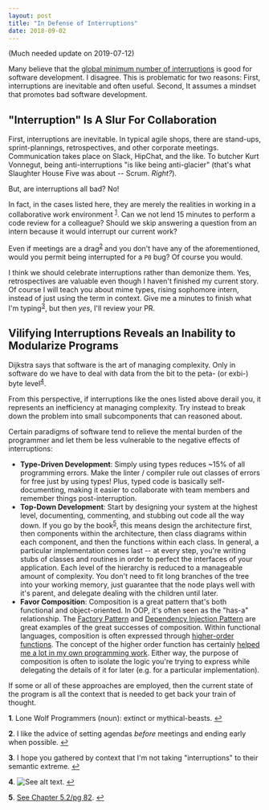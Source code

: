 ```yaml
---
layout: post
title: "In Defense of Interruptions"
date: 2018-09-02
---
```


(Much needed update on 2019-07-12)

Many believe that the [global minimum number of interruptions](https://heeris.id.au/2013/this-is-why-you-shouldnt-interrupt-a-programmer/) 
is good for software development. I disagree. This is problematic for two reasons: First, interruptions are inevitable 
and often useful. Second, It assumes a mindset that promotes bad software development. 


## "Interruption" Is A Slur For Collaboration
First, interruptions are inevitable. In typical agile shops, there are stand-ups, sprint-plannings, retrospectives, and 
other corporate meetings. Communication takes place on Slack, HipChat, and the like. To butcher Kurt Vonnegut, being 
anti-interruptions "is like being anti-glacier" (that's what Slaughter House Five was about -- Scrum. *Right?*).

But, are interruptions all bad? No!

In fact, in the cases listed here, they are merely the realities in working in a collaborative work environment
<sup id="a1">[1](#f1)</sup>. Can we not lend 15 minutes to perform a code review for a colleague? Should we skip 
answering a question from an intern because it would interrupt our current work? 

Even if meetings are a drag<sup id="a2">[2](#f2)</sup> and you don't have any of the aforementioned, would you permit being 
interrupted for a `P0` bug? Of course you would. 

I think we should celebrate interruptions rather than demonize them. Yes, retrospectives are valuable even though I 
haven't finished my current story. Of course I will teach you about mime types, rising sophomore intern, instead of just
using the term in context. Give me a minutes to finish what I'm typing<sup id="a3">[3](#f3)</sup>, but then *yes*, I'll 
review your PR. 


## Vilifying Interruptions Reveals an Inability to Modularize Programs

Dijkstra says that software is the art of managing complexity. Only in software do we have to deal with data from the 
bit to the peta- (or exbi-) byte level<sup id="a4">[4](#f4)</sup>.

From this perspective, if interruptions like the ones listed above derail you, it represents an inefficiency at managing 
complexity. Try instead to break down the problem into small subcomponents that can reasoned about. 

Certain paradigms of software tend to relieve the mental burden of the programmer and let them be less vulnerable to the
negative effects of interruptions: 

- **Type-Driven Development**: Simply using types reduces ~15% of all programming errors. Make the linter / compiler rule 
out classes of errors for free just by using types! Plus, typed code is basically self-documenting, making it easier to 
collaborate with team members and remember things post-interruption.  
- **Top-Down Development**: Start by designing your system at the highest level, documenting, commenting, and stubbing 
out code all the way down. If you go by the book<sup id="a6">[5](#f5)</sup>, this means design the architecture first,
then components within the architecture, then class diagrams within each component, and then the functions within each 
class. In general, a particular implementation comes last -- at every step, you're writing stubs of classes and 
routines in order to perfect the interfaces of your application. Each level of the hierarchy is reduced to a manageable 
amount of complexity. You don't need to fit long branches of the tree into your working memory, just guarantee that 
the node plays well with it's parent, and delegate dealing with the children until later. 
- **Favor Composition**: Composition is a great pattern that's both functional and object-oriented. In OOP, it's often 
seen as the "has-a" relationship. The [Factory Pattern](https://en.wikipedia.org/wiki/Factory_method_pattern) and [Dependency Injection Pattern](https://en.wikipedia.org/wiki/Dependency_inversion_principle) are great examples of the great 
successes of composition. Within functional languages, composition is often expressed through [higher-order functions](https://en.wikipedia.org/wiki/Higher-order_function).
The concept of the higher order function has certainly [helped me a lot in my own programming work](http://alexrosengarten.com/blog/2018/07/06/higher-order-functions-on-pandas-dataframes).
Either way, the purpose of composition is often to isolate the logic you're trying to express while delegating the 
details of it for later (e.g. for a particular implementation).

If some or all of these approaches are employed, then the current state of the program is all the context that is 
needed to get back your train of thought. 



<b id="f1">1</b>. Lone Wolf Programmers (noun): extinct or mythical-beasts. [↩](#a1)

<b id="f2">2</b>. I like the advice of setting agendas *before* meetings and ending early when possible. [↩](#a2)

<b id="f3">3</b>. I hope you gathered by context that I'm not taking "interruptions" to their semantic extreme. [↩](#a3)

<b id="f4">4</b>. ![See alt text](../_assets/Code-Complete-Ch-5-Complexity.png "Managing complexity is the most important technical topic in software development. In my view, it’s so important that Software’s Primary Technical Imperative has to be managing complexity.    Complexity is not a new feature of software development. Computing pioneer Edsger Dijkstra pointed out that computing is the only profession in which a single mind is obliged to span the distance from a bit to a few hundred megabytes, a ratio of 1 to 10^9, or nine orders of magnitude (Dijkstra 1989).     This gigantic ratio is staggering. Dijkstra put it this way: “Compared to that number of semantic levels, the average mathematical theory is almost flat. By evoking the need for deep conceptual hierarchies, the automatic computer confronts us with a radically new intellectual challenge that has no precedent in our history.” Of course software has become even more complex since 1989, and Dijkstra’s ratio of 1 to 10^9 could easily be more like 1 to 10^15 today. "). [↩](#a4)

<b id="f5">5</b>. [See Chapter 5.2/pg 82](http://aroma.vn/web/wp-content/uploads/2016/11/code-complete-2nd-edition-v413hav.pdf). [↩](#a5)



